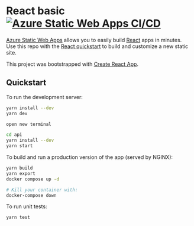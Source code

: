 # React basic [![Azure Static Web Apps CI/CD](https://github.com/atomata/capstone_WebClient/actions/workflows/azure-static-web-apps-black-desert-06819cf0f.yml/badge.svg)](https://github.com/atomata/capstone_WebClient/actions/workflows/azure-static-web-apps-black-desert-06819cf0f.yml)

[Azure Static Web Apps](https://docs.microsoft.com/azure/static-web-apps/overview) allows you to easily build [React](https://reactjs.org/) apps in minutes. Use this repo with the [React quickstart](https://docs.microsoft.com/azure/static-web-apps/getting-started?tabs=react) to build and customize a new static site.

This project was bootstrapped with [Create React App](https://github.com/facebook/create-react-app).


## Quickstart

To run the development server:

```bash
yarn install --dev
yarn dev

open new terminal 

cd api
yarn install --dev
yarn start
```

To build and run a production version of the app (served by NGINX):

```bash
yarn build
yarn export
docker compose up -d

# Kill your container with:
docker-compose down
```

To run unit tests:

```bash
yarn test
```